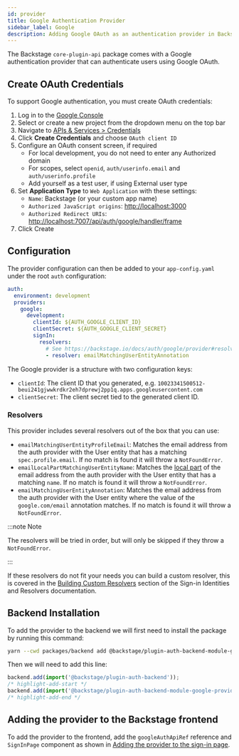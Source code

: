 ```yaml
---
id: provider
title: Google Authentication Provider
sidebar_label: Google
description: Adding Google OAuth as an authentication provider in Backstage
---
```


The Backstage `core-plugin-api` package comes with a Google authentication
provider that can authenticate users using Google OAuth.

## Create OAuth Credentials

To support Google authentication, you must create OAuth credentials:

1. Log in to the [Google Console](https://console.cloud.google.com)
2. Select or create a new project from the dropdown menu on the top bar
3. Navigate to
   [APIs & Services > Credentials](https://console.cloud.google.com/apis/credentials)
4. Click **Create Credentials** and choose `OAuth client ID`
5. Configure an OAuth consent screen, if required
   - For local development, you do not need to enter any Authorized domain
   - For scopes, select `openid`, `auth/userinfo.email` and
     `auth/userinfo.profile`
   - Add yourself as a test user, if using External user type
6. Set **Application Type** to `Web Application` with these settings:
   - `Name`: Backstage (or your custom app name)
   - `Authorized JavaScript origins`: <http://localhost:3000>
   - `Authorized Redirect URIs`:
     <http://localhost:7007/api/auth/google/handler/frame>
7. Click Create

## Configuration

The provider configuration can then be added to your `app-config.yaml` under the
root `auth` configuration:

```yaml
auth:
  environment: development
  providers:
    google:
      development:
        clientId: ${AUTH_GOOGLE_CLIENT_ID}
        clientSecret: ${AUTH_GOOGLE_CLIENT_SECRET}
        signIn:
          resolvers:
            # See https://backstage.io/docs/auth/google/provider#resolvers for more resolvers
            - resolver: emailMatchingUserEntityAnnotation
```

The Google provider is a structure with two configuration keys:

- `clientId`: The client ID that you generated, e.g.
  `10023341500512-beui241gjwwkrdkr2eh7dprewj2pp1q.apps.googleusercontent.com`
- `clientSecret`: The client secret tied to the generated client ID.

### Resolvers

This provider includes several resolvers out of the box that you can use:

- `emailMatchingUserEntityProfileEmail`: Matches the email address from the auth provider with the User entity that has a matching `spec.profile.email`. If no match is found it will throw a `NotFoundError`.
- `emailLocalPartMatchingUserEntityName`: Matches the [local part](https://en.wikipedia.org/wiki/Email_address#Local-part) of the email address from the auth provider with the User entity that has a matching `name`. If no match is found it will throw a `NotFoundError`.
- `emailMatchingUserEntityAnnotation`: Matches the email address from the auth provider with the User entity where the value of the `google.com/email` annotation matches. If no match is found it will throw a `NotFoundError`.

:::note Note

The resolvers will be tried in order, but will only be skipped if they throw a `NotFoundError`.

:::

If these resolvers do not fit your needs you can build a custom resolver, this is covered in the [Building Custom Resolvers](../identity-resolver.md#building-custom-resolvers) section of the Sign-in Identities and Resolvers documentation.

## Backend Installation

To add the provider to the backend we will first need to install the package by running this command:

```bash title="from your Backstage root directory"
yarn --cwd packages/backend add @backstage/plugin-auth-backend-module-google-provider
```

Then we will need to add this line:

```ts title="in packages/backend/src/index.ts"
backend.add(import('@backstage/plugin-auth-backend'));
/* highlight-add-start */
backend.add(import('@backstage/plugin-auth-backend-module-google-provider'));
/* highlight-add-end */
```

## Adding the provider to the Backstage frontend

To add the provider to the frontend, add the `googleAuthApiRef` reference and
`SignInPage` component as shown in
[Adding the provider to the sign-in page](../index.md#sign-in-configuration).
